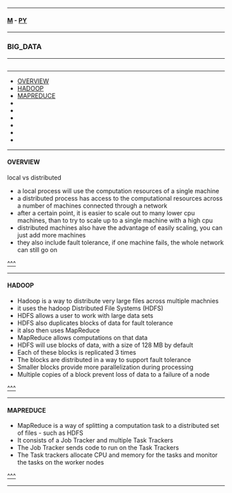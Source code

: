 
---

#### [M](https://github.com/ttltrk/TTT/blob/master/menu.md) - [PY](https://github.com/ttltrk/TTT/blob/master/PY/PY.md)

---

### BIG_DATA

---

```

```

---

* [OVERVIEW](#OVERVIEW)
* [HADOOP](#HADOOP)
* [MAPREDUCE](#)
* [](#)
* [](#)
* [](#)
* [](#)
* [](#)
* [](#)

---

#### OVERVIEW

local vs distributed

- a local process will use the computation resources of a single machine
- a distributed process has access to the computational resources across a number of machines connected
  through a network
- after a certain point, it is easier to scale out to many lower cpu machines, than to try to scale up to a
  single machine with a high cpu
- distributed machines also have the advantage of easily scaling, you can just add more machines
- they also include fault tolerance, if one machine fails, the whole network can still go on

[^^^](#BIG_DATA)

---

#### HADOOP

- Hadoop is a way to distribute very large files across multiple machnies
- it uses the hadoop Distributed File Systems (HDFS)
- HDFS allows a user to work with large data sets
- HDFS also duplicates blocks of data for fault tolerance
- it also then uses MapReduce
- MapReduce allows computations on that data
- HDFS will use blocks of data, with a size of 128 MB by default
- Each of these blocks is replicated 3 times
- The blocks are distributed in a way to support fault tolerance
- Smaller blocks provide more parallelization during processing
- Multiple copies of a block prevent loss of data to a failure of a node

[^^^](#BIG_DATA)

---

#### MAPREDUCE

- MapReduce is a way of splitting a computation task to a distributed set of files - such as HDFS
- It consists of a Job Tracker and multiple Task Trackers
- The Job Tracker sends code to run on the Task Trackers
- The Task trackers allocate CPU and memory for the tasks and monitor the tasks on the worker nodes 


[^^^](#BIG_DATA)

---

